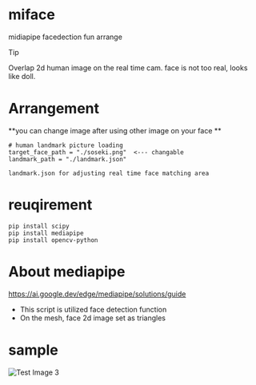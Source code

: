 # miface
midiapipe facedection fun arrange

> [!TIP]
> Overlap 2d human image on the real time cam.
> face is not too real, looks like doll.

# Arrangement
**you can change image after using other image on your face **

```
# human landmark picture loading
target_face_path = "./soseki.png"  <--- changable
landmark_path = "./landmark.json"

landmark.json for adjusting real time face matching area

```



# reuqirement

```
pip install scipy
pip install mediapipe
pip install opencv-python

```
# About mediapipe

https://ai.google.dev/edge/mediapipe/solutions/guide

- This script is utilized face detection function
- On the mesh, face 2d image set as triangles

# sample 

![Test Image 3]([sample.webm](https://github.com/mi-kaneyon/miface/blob/main/sample.webm))
